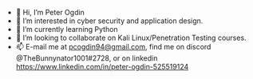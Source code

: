 - 👋 Hi, I’m Peter Ogdin
- 👀 I’m interested in cyber security and application design.
- 🌱 I’m currently learning Python
- 💞️ I’m looking to collaborate on Kali Linux/Penetration Testing courses.
- 📫 E-mail me at pcogdin94@gmail.com, find me on discord @TheBunnynator1001#2728, or on linkedin https://www.linkedin.com/in/peter-ogdin-525519124

<!---
pcogdin94/pcogdin94 is a ✨ special ✨ repository because its `README.md` (this file) appears on your GitHub profile.
You can click the Preview link to take a look at your changes.
--->

